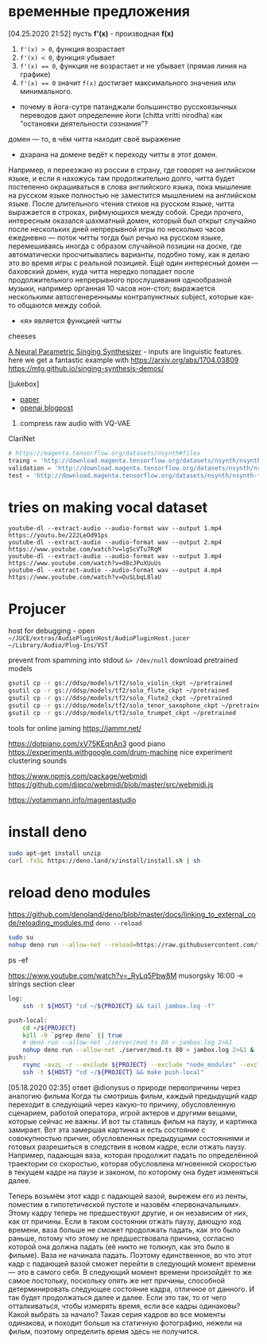 # временные предложения

[04.25.2020 21:52]
пусть **f'(x)** - производная **f(x)**

1. `f'(x) > 0`, функция возрастает
2. `f'(x) < 0`, функция убывает
3. `f'(x) == 0`, функция не возрастает и не убывает (прямая линия на графике)
4. `f'(x) == 0` значит `f(x)` достигает максимального значения или минимального.

- почему в йога-сутре патанджали большинство русскоязычных переводов дают определение йоги (chitta vritti nirodha) как "остановки деятельности сознания"?

домен — то, в чём читта находит своё выражение

- дхарана на домене ведёт к переходу читты в этот домен.

Например, я переезжаю из россии в страну, где говорят на английском языке, и если я нахожусь там продолжительно долго, читта будет постепенно окрашиваться в слова английского языка, пока мышление на русском языке полностью не заместится мышлением на английском языке. После длительного чтения стихов на русском языке, читта выражается в строках, рифмующихся между собой. Среди прочего, интересным оказался шахматный домен, который был открыт случайно после нескольких дней непрерывной игры по несколько часов ежедневно — поток читты тогда был речью на русском языке, перемешиваясь иногда с образом случайной позиции на доске, где автоматически просчитывались варианты, подобно тому, как я делаю это во время игры с реальной позицией. Ещё один интересный домен — баховский домен, куда читта нередко попадает после продолжительного непрерывного прослушивания однообразной музыки, например органная 10 часов нон-стоп; выражается несколькими автосгенереннымы контрапунктных subject, которые как-то общаются между собой.

- «я» является функцией читты

cheeses

[A Neural Parametric Singing Synthesizer](https://mtg.github.io/singing-synthesis-demos/) - inputs are linguistic features. here we get a fantastic example with
https://arxiv.org/abs/1704.03809
https://mtg.github.io/singing-synthesis-demos/

[jukebox]

- [paper](https://cdn.openai.com/papers/jukebox.pdf)
- [openai blogpost](https://openai.com/blog/jukebox/)

1. compress raw audio with VQ-VAE

ClariNet

```py
# https://magenta.tensorflow.org/datasets/nsynth#files
traing = 'http://download.magenta.tensorflow.org/datasets/nsynth/nsynth-train.jsonwav.tar.gz'
validation = 'http://download.magenta.tensorflow.org/datasets/nsynth/nsynth-valid.jsonwav.tar.gz'
test = 'http://download.magenta.tensorflow.org/datasets/nsynth/nsynth-test.jsonwav.tar.gz'
```

# tries on making vocal dataset

```
youtube-dl --extract-audio --audio-format wav --output 1.mp4 https://youtu.be/222LeOd91ps
youtube-dl --extract-audio --audio-format wav --output 2.mp4 https://www.youtube.com/watch?v=lgScVTu7RqM
youtube-dl --extract-audio --audio-format wav --output 3.mp4 https://www.youtube.com/watch?v=d8cJPuXUuUs
youtube-dl --extract-audio --audio-format wav --output 4.mp4 https://www.youtube.com/watch?v=OuSLbqL8laU
```

# Projucer

host for debugging - open `~/JUCE/extras/AudioPluginHost/AudioPluginHost.jucer`
`~/Library/Audio/Plug-Ins/VST`

prevent from spamming into stdout `&> /dev/null`
download pretrained models

```bash
gsutil cp -r gs://ddsp/models/tf2/solo_violin_ckpt ~/pretrained
gsutil cp -r gs://ddsp/models/tf2/solo_flute_ckpt ~/pretrained
gsutil cp -r gs://ddsp/models/tf2/solo_flute2_ckpt ~/pretrained
gsutil cp -r gs://ddsp/models/tf2/solo_tenor_saxophone_ckpt ~/pretrained
gsutil cp -r gs://ddsp/models/tf2/solo_trumpet_ckpt ~/pretrained
```

tools for online jaming
https://jammr.net/

https://dotpiano.com/xV75KEqnAn3 good piano
https://experiments.withgoogle.com/drum-machine nice experiment clustering sounds

https://www.npmjs.com/package/webmidi
https://github.com/djipco/webmidi/blob/master/src/webmidi.js

https://yotammann.info/magentastudio

# install deno

```bash
sudo apt-get install unzip
curl -fsSL https://deno.land/x/install/install.sh | sh
```

# reload deno modules

https://github.com/denoland/deno/blob/master/docs/linking_to_external_code/reloading_modules.md
`deno --reload`

```bash
sudo su
nohup deno run --allow-net --reload=https://raw.githubusercontent.com/fletcherist/jamsandbox https://raw.githubusercontent.com/fletcherist/jamsandbox/master/server/mod.ts 80 &
```

ps -ef

https://www.youtube.com/watch?v=_RyLq5Pbw8M musorgsky 16:00 → strings section clear

```bash
log:
	ssh -t ${HOST} "cd ~/${PROJECT} && tail jambox.log -f"

push-local:
	cd ~/${PROJECT}
	kill -9 `pgrep deno` || true
	# deno run --allow-net ./server/mod.ts 80 > jambox.log 2>&1
	nohup deno run --allow-net ./server/mod.ts 80 > jambox.log 2>&1 &
push:
	rsync -avzL -r --exclude ${PROJECT} --exclude "node_modules" --exclude .git ~/${PROJECT}/ ${HOST}:~/${PROJECT}/ --delete
	ssh -t ${HOST} "cd ~/${PROJECT} && make push-local"
```

[05.18.2020 02:35] ответ @dionysus о природе первопричины через аналогию фильма
Когда ты смотришь фильм, каждый предыдущий кадр переходит в следующий через какую-то причину, обусловленную сценарием, работой оператора, игрой актеров и другими вещами, которые сейчас не важны. И вот ты ставишь фильм на паузу, и картинка замирает. Вот эта замершая картинка и есть состояние с совокупностью причин, обусловленных предыдущими состояниями и готовых разрешиться в следствия в новом кадре, если отжать паузу. Например, падающая ваза, которая продолжит падать по определённой траектории со скоростью, которая обусловлена мгновенной скоростью в текущем кадре на паузе и законом, по которому она будет изменяться далее.

Теперь возьмём этот кадр с падающей вазой, вырежем его из ленты, поместим в гипотетической пустоте и назовём «первоначальным». Этому кадру теперь не предшествуют другие, и он независим от них, как от причины. Если в таком состоянии отжать паузу, дающую ход времени, ваза больше не сможет продолжать падать, как это было раньше, потому что этому не предшествовала причина, согласно которой она должна падать (её никто не толкнул, как это было в фильме). Ваза не начинала падать. Поэтому единственное, во что этот кадр с падающей вазой сможет перейти в следующий момент времени — это в самого себя. В следующий момент времени произойдёт то же самое постольку, поскольку опять же нет причины, способной детерминировать следующее состояние кадра, отличное от данного. И так будет продолжаться далее и далее. Если это так, то от чего отталкиваться, чтобы измерять время, если все кадры одинаковы? Какой выбрать за начало? Такая серия кадров во все моменты одинакова, и походит больше на статичную фотографию, нежели на фильм, поэтому определить время здесь не получится.
